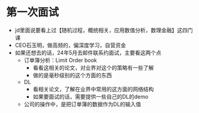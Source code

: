 # 第一次面试

- jd里面说要看上过【随机过程，概统相关，应用数值分析，数理金融】这四门课
- CEO石玉明，做高频的，偏深度学习，自营资金
- 如果还想去的话，24年5月去邮件联系约面试，主要看这两个点
  - 订单簿分析：Limit Order book
    - 看看这相关的论文，对业界对这个的策略有一些了解
    - 做的是毫秒级别的这个方面的东西
  - DL
    - 看相关论文，了解在业界中常用的这方面的网络结构
    - 如果要面试的话，需要提供一些自己的DL的demo
  - 公司的操作中，是把订单簿的数据作为DL的输入值
